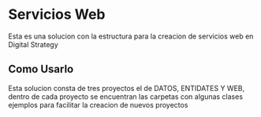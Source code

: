# Servicios Web

Esta es una solucion con la estructura para la creacion de servicios web en Digital Strategy
## Como Usarlo

Esta solucion consta de tres proyectos el de DATOS, ENTIDATES Y WEB, dentro de cada proyecto se encuentran las carpetas con algunas clases ejemplos para facilitar la creacion de nuevos proyectos 
